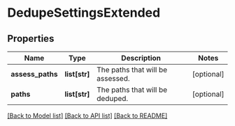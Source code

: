 # DedupeSettingsExtended

## Properties
Name | Type | Description | Notes
------------ | ------------- | ------------- | -------------
**assess_paths** | **list[str]** | The paths that will be assessed. | [optional] 
**paths** | **list[str]** | The paths that will be deduped. | [optional] 

[[Back to Model list]](../README.md#documentation-for-models) [[Back to API list]](../README.md#documentation-for-api-endpoints) [[Back to README]](../README.md)


